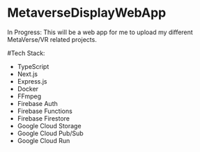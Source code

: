 # MetaverseDisplayWebApp

In Progress: This will be a web app for me to upload my different MetaVerse/VR related projects.

#Tech Stack:

- TypeScript
- Next.js
- Express.js
- Docker
- FFmpeg
- Firebase Auth
- Firebase Functions
- Firebase Firestore
- Google Cloud Storage
- Google Cloud Pub/Sub
- Google Cloud Run
